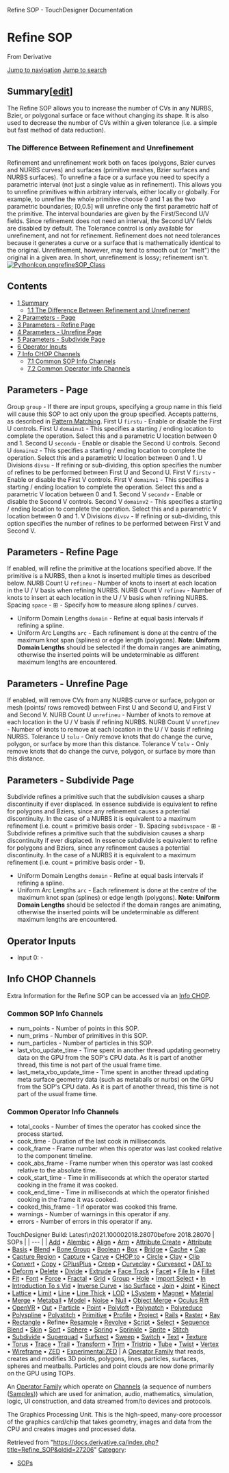 

Refine SOP - TouchDesigner Documentation




# Refine SOP
From Derivative

[Jump to navigation](#mw-head)
[Jump to search](#searchInput)
## Summary[[edit](https://docs.derivative.ca/index.php?title=Template:Summary&action=edit&section=T-1 "Edit section: Summary")]
The Refine SOP allows you to increase the number of CVs in any NURBS, Bzier, or polygonal surface or face without changing its shape. It is also used to decrease the number of CVs within a given tolerance (i.e. a simple but fast method of data reduction).
### The Difference Between Refinement and Unrefinement
Refinement and unrefinement work both on faces (polygons, Bzier curves and NURBS curves) and surfaces (primitive meshes, Bzier surfaces and NURBS surfaces). To unrefine a face or a surface you need to specify a parametric interval (not just a single value as in refinement). This allows you to unrefine primitives within arbitrary intervals, either locally or globally. For example, to unrefine the whole primitive choose 0 and 1 as the two parametric boundaries; [0,0.5] will unrefine only the first parametric half of the primitive.
The interval boundaries are given by the First/Second U/V fields. Since refinement does not need an interval, the Second U/V fields are disabled by default.
The Tolerance control is only available for unrefinement, and not for refinement. Refinement does not need tolerances because it generates a curve or a surface that is mathematically identical to the original. Unrefinement, however, may tend to smooth out (or "melt") the original in a given area. In short, unrefinement is lossy; refinement isn't.
[![PythonIcon.png](images/c/c2/PythonIcon.png)](File_PythonIcon.html)[refineSOP\_Class](https://docs.derivative.ca/RefineSOP_Class "RefineSOP Class")
## Contents
* [1 Summary](#Summary)
  + [1.1 The Difference Between Refinement and Unrefinement](#The_Difference_Between_Refinement_and_Unrefinement)
* [2 Parameters - Page](#Parameters_-_Page)
* [3 Parameters - Refine Page](#Parameters_-_Refine_Page)
* [4 Parameters - Unrefine Page](#Parameters_-_Unrefine_Page)
* [5 Parameters - Subdivide Page](#Parameters_-_Subdivide_Page)
* [6 Operator Inputs](#Operator_Inputs)
* [7 Info CHOP Channels](#Info_CHOP_Channels)
  + [7.1 Common SOP Info Channels](#Common_SOP_Info_Channels)
  + [7.2 Common Operator Info Channels](#Common_Operator_Info_Channels)
  

## Parameters - Page
Group `group` - If there are input groups, specifying a group name in this field will cause this SOP to act only upon the group specified. Accepts patterns, as described in [Pattern Matching](Pattern_Matching.html "Pattern Matching").
First U `firstu` - Enable or disable the First U controls.
First U `domainu1` - This specifies a starting / ending location to complete the operation. Select this and a parametric U location between 0 and 1.
Second U `secondu` - Enable or disable the Second U controls.
Second U `domainu2` - This specifies a starting / ending location to complete the operation. Select this and a parametric U location between 0 and 1.
U Divisions `divsu` - If refining or sub-dividing, this option specifies the number of refines to be performed between First U and Second U.
First V `firstv` - Enable or disable the First V controls.
First V `domainv1` - This specifies a starting / ending location to complete the operation. Select this and a parametric V location between 0 and 1.
Second V `secondv` - Enable or disable the Second V controls.
Second V `domainv2` - This specifies a starting / ending location to complete the operation. Select this and a parametric V location between 0 and 1.
V Divisions `divsv` - If refining or sub-dividing, this option specifies the number of refines to be performed between First V and Second V.
  

## Parameters - Refine Page
If enabled, will refine the primitive at the locations specified above. If the primitive is a NURBS, then a knot is inserted multiple times as described below.
NURB Count U `refineu` - Number of knots to insert at each location in the U / V basis when refining NURBS.
NURB Count V `refinev` - Number of knots to insert at each location in the U / V basis when refining NURBS.
Spacing `space` - ⊞ - Specify how to measure along splines / curves.
* Uniform Domain Lengths `domain` - Refine at equal basis intervals if refining a spline.
* Uniform Arc Lengths `arc` - Each refinement is done at the centre of the maximum knot span (splines) or edge length (polygons).
**Note:** **Uniform Domain Lengths** should be selected if the domain ranges are animating, otherwise the inserted points will be undeterminable as different maximum lengths are encountered.
  

## Parameters - Unrefine Page
If enabled, will remove CVs from any NURBS curve or surface, polygon or mesh (points/ rows removed) between First U and Second U, and First V and Second V.
NURB Count U `unrefineu` - Number of knots to remove at each location in the U / V basis if refining NURBS.
NURB Count V `unrefinev` - Number of knots to remove at each location in the U / V basis if refining NURBS.
Tolerance U `tolu` - Only remove knots that do change the curve, polygon, or surface by more than this distance.
Tolerance V `tolv` - Only remove knots that do change the curve, polygon, or surface by more than this distance.
  

## Parameters - Subdivide Page
Subdivide refines a primitive such that the subdivision causes a sharp discontinuity if ever displaced. In essence subdivide is equivalent to refine for polygons and Bziers, since any refinement causes a potential discontinuity. In the case of a NURBS it is equivalent to a maximum refinement (i.e. count = primitive basis order - 1).
Spacing `subdivspace` - ⊞ - Subdivide refines a primitive such that the subdivision causes a sharp discontinuity if ever displaced. In essence subdivide is equivalent to refine for polygons and Bziers, since any refinement causes a potential discontinuity. In the case of a NURBS it is equivalent to a maximum refinement (i.e. count = primitive basis order - 1).
* Uniform Domain Lengths `domain` - Refine at equal basis intervals if refining a spline.
* Uniform Arc Lengths `arc` - Each refinement is done at the centre of the maximum knot span (splines) or edge length (polygons).
**Note:** **Uniform Domain Lengths** should be selected if the domain ranges are animating, otherwise the inserted points will be undeterminable as different maximum lengths are encountered.
  

## Operator Inputs
* Input 0:  -
  

## Info CHOP Channels
Extra Information for the Refine SOP can be accessed via an [Info CHOP](Info_CHOP.html "Info CHOP").

### Common SOP Info Channels
* num\_points - Number of points in this SOP.
* num\_prims - Number of primitives in this SOP.
* num\_particles - Number of particles in this SOP.
* last\_vbo\_update\_time - Time spent in another thread updating geometry data on the GPU from the SOP's CPU data. As it is part of another thread, this time is not part of the usual frame time.
* last\_meta\_vbo\_update\_time - Time spent in another thread updating meta surface geometry data (such as metaballs or nurbs) on the GPU from the SOP's CPU data. As it is part of another thread, this time is not part of the usual frame time.
### Common Operator Info Channels
* total\_cooks - Number of times the operator has cooked since the process started.
* cook\_time - Duration of the last cook in milliseconds.
* cook\_frame - Frame number when this operator was last cooked relative to the component timeline.
* cook\_abs\_frame - Frame number when this operator was last cooked relative to the absolute time.
* cook\_start\_time - Time in milliseconds at which the operator started cooking in the frame it was cooked.
* cook\_end\_time - Time in milliseconds at which the operator finished cooking in the frame it was cooked.
* cooked\_this\_frame - 1 if operator was cooked this frame.
* warnings - Number of warnings in this operator if any.
* errors - Number of errors in this operator if any.
  
TouchDesigner Build: Latest\n2021.100002018.28070before 2018.28070
| SOPs |
| --- |
| [Add](Add_SOP.html "Add SOP") • [Alembic](Alembic_SOP.html "Alembic SOP") • [Align](Align_SOP.html "Align SOP") • [Arm](Arm_SOP.html "Arm SOP") • [Attribute Create](Attribute_Create_SOP.html "Attribute Create SOP") • [Attribute](Attribute_SOP.html "Attribute SOP") • [Basis](Basis_SOP.html "Basis SOP") • [Blend](Blend_SOP.html "Blend SOP") • [Bone Group](Bone_Group_SOP.html "Bone Group SOP") • [Boolean](Boolean_SOP.html "Boolean SOP") • [Box](Box_SOP.html "Box SOP") • [Bridge](Bridge_SOP.html "Bridge SOP") • [Cache](Cache_SOP.html "Cache SOP") • [Cap](Cap_SOP.html "Cap SOP") • [Capture Region](Capture_Region_SOP.html "Capture Region SOP") • [Capture](Capture_SOP.html "Capture SOP") • [Carve](Carve_SOP.html "Carve SOP") • [CHOP to](CHOP_to_SOP.html "CHOP to SOP") • [Circle](Circle_SOP.html "Circle SOP") • [Clay](Clay_SOP.html "Clay SOP") • [Clip](Clip_SOP.html "Clip SOP") • [Convert](Convert_SOP.html "Convert SOP") • [Copy](Copy_SOP.html "Copy SOP") • [CPlusPlus](CPlusPlus_SOP.html "CPlusPlus SOP") • [Creep](Creep_SOP.html "Creep SOP") • [Curveclay](Curveclay_SOP.html "Curveclay SOP") • [Curvesect](Curvesect_SOP.html "Curvesect SOP") • [DAT to](DAT_to_SOP.html "DAT to SOP") • [Deform](Deform_SOP.html "Deform SOP") • [Delete](Delete_SOP.html "Delete SOP") • [Divide](Divide_SOP.html "Divide SOP") • [Extrude](Extrude_SOP.html "Extrude SOP") • [Face Track](Face_Track_SOP.html "Face Track SOP") • [Facet](Facet_SOP.html "Facet SOP") • [File In](File_In_SOP.html "File In SOP") • [Fillet](Fillet_SOP.html "Fillet SOP") • [Fit](Fit_SOP.html "Fit SOP") • [Font](Font_SOP.html "Font SOP") • [Force](Force_SOP.html "Force SOP") • [Fractal](Fractal_SOP.html "Fractal SOP") • [Grid](Grid_SOP.html "Grid SOP") • [Group](Group_SOP.html "Group SOP") • [Hole](Hole_SOP.html "Hole SOP") • [Import Select](Import_Select_SOP.html "Import Select SOP") • [In](In_SOP.html "In SOP") • [Introduction To s Vid](Introduction_To_SOPs_Vid.html "Introduction To SOPs Vid") • [Inverse Curve](Inverse_Curve_SOP.html "Inverse Curve SOP") • [Iso Surface](Iso_Surface_SOP.html "Iso Surface SOP") • [Join](Join_SOP.html "Join SOP") • [Joint](Joint_SOP.html "Joint SOP") • [Kinect](Kinect_SOP.html "Kinect SOP") • [Lattice](Lattice_SOP.html "Lattice SOP") • [Limit](Limit_SOP.html "Limit SOP") • [Line](Line_SOP.html "Line SOP") • [Line Thick](Line_Thick_SOP.html "Line Thick SOP") • [LOD](LOD_SOP.html "LOD SOP") • [LSystem](LSystem_SOP.html "LSystem SOP") • [Magnet](Magnet_SOP.html "Magnet SOP") • [Material](Material_SOP.html "Material SOP") • [Merge](Merge_SOP.html "Merge SOP") • [Metaball](Metaball_SOP.html "Metaball SOP") • [Model](Model_SOP.html "Model SOP") • [Noise](Noise_SOP.html "Noise SOP") • [Null](Null_SOP.html "Null SOP") • [Object Merge](Object_Merge_SOP.html "Object Merge SOP") • [Oculus Rift](Oculus_Rift_SOP.html "Oculus Rift SOP") • [OpenVR](OpenVR_SOP.html "OpenVR SOP") • [Out](Out_SOP.html "Out SOP") • [Particle](Particle_SOP.html "Particle SOP") • [Point](Point_SOP.html "Point SOP") • [Polyloft](Polyloft_SOP.html "Polyloft SOP") • [Polypatch](Polypatch_SOP.html "Polypatch SOP") • [Polyreduce](Polyreduce_SOP.html "Polyreduce SOP") • [Polyspline](Polyspline_SOP.html "Polyspline SOP") • [Polystitch](Polystitch_SOP.html "Polystitch SOP") • [Primitive](Primitive_SOP.html "Primitive SOP") • [Profile](Profile_SOP.html "Profile SOP") • [Project](Project_SOP.html "Project SOP") • [Rails](Rails_SOP.html "Rails SOP") • [Raster](Raster_SOP.html "Raster SOP") • [Ray](Ray_SOP.html "Ray SOP") • [Rectangle](Rectangle_SOP.html "Rectangle SOP") • Refine• [Resample](Resample_SOP.html "Resample SOP") • [Revolve](Revolve_SOP.html "Revolve SOP") • [Script](Script_SOP.html "Script SOP") • [Select](Select_SOP.html "Select SOP") • [Sequence Blend](Sequence_Blend_SOP.html "Sequence Blend SOP") • [Skin](Skin_SOP.html "Skin SOP") • [Sort](Sort_SOP.html "Sort SOP") • [Sphere](Sphere_SOP.html "Sphere SOP") • [Spring](Spring_SOP.html "Spring SOP") • [Sprinkle](Sprinkle_SOP.html "Sprinkle SOP") • [Sprite](Sprite_SOP.html "Sprite SOP") • [Stitch](Stitch_SOP.html "Stitch SOP") • [Subdivide](Subdivide_SOP.html "Subdivide SOP") • [Superquad](Superquad_SOP.html "Superquad SOP") • [Surfsect](Surfsect_SOP.html "Surfsect SOP") • [Sweep](Sweep_SOP.html "Sweep SOP") • [Switch](Switch_SOP.html "Switch SOP") • [Text](Text_SOP.html "Text SOP") • [Texture](Texture_SOP.html "Texture SOP") • [Torus](Torus_SOP.html "Torus SOP") • [Trace](Trace_SOP.html "Trace SOP") • [Trail](Trail_SOP.html "Trail SOP") • [Transform](Transform_SOP.html "Transform SOP") • [Trim](Trim_SOP.html "Trim SOP") • [Tristrip](Tristrip_SOP.html "Tristrip SOP") • [Tube](Tube_SOP.html "Tube SOP") • [Twist](Twist_SOP.html "Twist SOP") • [Vertex](Vertex_SOP.html "Vertex SOP") • [Wireframe](Wireframe_SOP.html "Wireframe SOP") • [ZED](ZED_SOP.html "ZED SOP") • [Experimental:ZED](Experimental_ZED_SOP.html "Experimental:ZED SOP") |
A [Operator Family](Operator_Family.html "Operator Family") that reads, creates and modifies 3D points, polygons, lines, particles, surfaces, spheres and meatballs. Particles and point clouds are now done primarily on the GPU using TOPs.

An [Operator Family](Operator_Family.html "Operator Family") which operate on [Channels](Channel.html "Channel") (a sequence of numbers ([Samples](Sample.html "Sample"))) which are used for animation, audio, mathematics, simulation, logic, UI construction, and data streamed from/to devices and protocols.

The Graphics Processing Unit. This is the high-speed, many-core processor of the graphics card/chip that takes geometry, images and data from the CPU and creates images and processed data.

Retrieved from "<https://docs.derivative.ca/index.php?title=Refine_SOP&oldid=27206>"
[Category](Special_Categories.html "Special:Categories"):
* [SOPs](https://docs.derivative.ca/index.php?title=Category:SOPs&action=edit&redlink=1 "Category:SOPs (page does not exist)")
